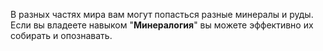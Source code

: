 В разных частях мира вам могут попасться разные минералы и руды. Если вы владеете навыком "**Минералогия**" вы можете эффективно их собирать и опознавать.